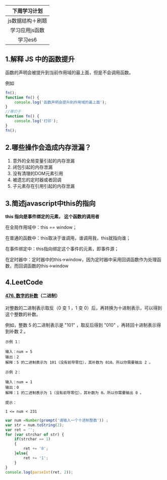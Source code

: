 |   下周学习计划   |
| :--------------: |
| js数据结构＋刷题 |
|  学习应用js函数  |
|     学习es6      |



## 1.解释 JS 中的函数提升

 函数的声明会被提升到当前作用域的最上面，但是不会调用函数。

例如

```javascript
fn();
function fn() {
    console.log('函数声明会提升到作用域的最上面');
}
//等价于
function fn() {
    console.log('打印');
}
fn();
```



## 2.**哪些操作会造成内存泄漏？**

1. 意外的全局变量引起的内存泄漏
2. 闭包引起的内存泄漏
3. 没有清理的DOM元素引用
4. 被遗忘的定时器或者回调
5. 子元素存在引用引起的内存泄漏

## 3.**简述javascript中this的指向**

 **this 指向是事件绑定的元素， 这个函数的调用者** 

在全局作用域中：this == window；

在普通的函数中：this取决于谁调用，谁调用我，this就指向谁；

在事件绑定中：this指向绑定这个事件的元素，即事件源；

在定时器中：定时器中的this->window，因为定时器中采用回调函数作为处理函数，而回调函数的this->window

## 4.LeetCode

#### [476. 数字的补数](https://leetcode-cn.com/problems/number-complement/)（二进制）

对整数的二进制表示取反（0 变 1 ，1 变 0）后，再转换为十进制表示，可以得到这个整数的补数。

例如，整数 5 的二进制表示是 "101" ，取反后得到 "010" ，再转回十进制表示得到补数 2 。

```
示例 1：

输入：num = 5
输出：2
解释：5 的二进制表示为 101（没有前导零位），其补数为 010。所以你需要输出 2 。
```



```
示例 2：

输入：num = 1
输出：0
解释：1 的二进制表示为 1（没有前导零位），其补数为 0。所以你需要输出 0 。
```



```
提示：

1 <= num < 231
```

```js
var num =Number(prompt('请输入一个十进制整数')) ;
var str = num.toString(2);
var ret = '';
for (var strchar of str) {
    if(strchar == 1)
    {
        ret += '0';
    }else{
        ret += '1';
    }
}
console.log(parseInt(ret, 2));
```

